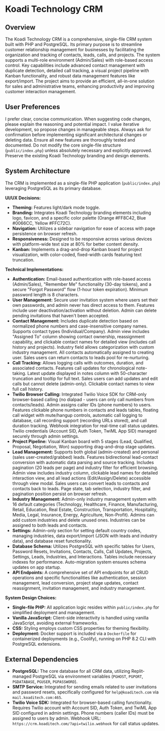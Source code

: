 # Koadi Technology CRM

## Overview
The Koadi Technology CRM is a comprehensive, single-file CRM system built with PHP and PostgreSQL. Its primary purpose is to streamline customer relationship management for businesses by facilitating the organization and tracking of contacts, leads, calls, and projects. The system supports a multi-role environment (Admin/Sales) with role-based access control. Key capabilities include advanced contact management with duplicate detection, detailed call tracking, a visual project pipeline with Kanban functionality, and robust data management features like export/import. The project aims to provide an efficient, all-in-one solution for sales and administrative teams, enhancing productivity and improving customer interaction management.

## User Preferences
I prefer clear, concise communication. When suggesting code changes, please explain the reasoning and potential impact. I value iterative development, so propose changes in manageable steps. Always ask for confirmation before implementing significant architectural changes or deleting data. Ensure all new features are thoroughly tested and documented. Do not modify the core single-file structure (`public/index.php`) unless absolutely necessary and explicitly approved. Preserve the existing Koadi Technology branding and design elements.

## System Architecture
The CRM is implemented as a single-file PHP application (`public/index.php`) leveraging PostgreSQL as its primary database.

**UI/UX Decisions:**
- **Theming:** Features light/dark mode toggle.
- **Branding:** Integrates Koadi Technology branding elements including logo, favicon, and a specific color palette (Orange #FF8C42, Blue #0066CC, Yellow #FFC72C).
- **Navigation:** Utilizes a sidebar navigation for ease of access with page persistence on browser refresh.
- **Responsiveness:** Designed to be responsive across various devices with platform-wide text size at 80% for better content density.
- **Kanban:** Implements a drag-and-drop Kanban board for project visualization, with color-coded, fixed-width cards featuring text truncation.

**Technical Implementations:**
- **Authentication:** Email-based authentication with role-based access (Admin/Sales), "Remember Me" functionality (30-day tokens), and a secure "Forgot Password" flow (1-hour token expiration). Minimum password length is 8 characters.
- **User Management:** Secure user invitation system where users set their own passwords, and admin never has direct access to them. Features include user deactivation/activation without deletion. Admin can delete pending invitations that haven't been accepted.
- **Contact Management:** Includes duplicate detection based on normalized phone numbers and case-insensitive company names. Supports contact types (Individual/Company). Admin view includes "Assigned To" column showing contact ownership, reassignment capability, and clickable contact names for detailed view (includes call history and projects). Industry field allows categorization with custom industry management. All contacts automatically assigned to creating user. Sales users can return contacts to leads pool for re-nurturing.
- **Call Tracking:** Allows logging calls with outcomes, duration, and associated contacts. Features call updates for chronological note-taking. Latest update displayed in notes column with 50-character truncation and tooltip for full text. Sales users can add updates and edit calls but cannot delete (admin-only). Clickable contact names to view full call history.
- **Twilio Browser Calling:** Integrated Twilio Voice SDK for CRM-only browser-based calling (no dialpad - users can only call numbers from contacts/leads). Admin assigns caller IDs (phone numbers) to users. Features clickable phone numbers in contacts and leads tables, floating call widget with mute/hangup controls, automatic call logging to database, call recording support (recording URLs stored), and call duration tracking. Webhook integration for real-time call status updates. Twilio credentials (Account SID, Auth Token, TwiML App SID) managed securely through admin settings.
- **Project Pipeline:** Visual Kanban board with 5 stages (Lead, Qualified, Proposal, Negotiation, Won) supporting drag-and-drop stage updates.
- **Lead Management:** Supports both global (admin-created) and personal (sales user-created/grabbed) leads. Features bidirectional lead-contact conversion with automatic data parsing and source tracking. Includes pagination (20 leads per page) and industry filter for efficient browsing. Admin view includes industry column, clickable lead names for detailed interaction view, and all lead actions (Edit/Assign/Delete) accessible through view modal. Sales users can convert leads to contacts and contacts back to leads. Page state, tab selection, industry filter, and pagination position persist on browser refresh.
- **Industry Management:** Admin-only industry management system with 16 default categories (Technology, Healthcare, Finance, Manufacturing, Retail, Education, Real Estate, Construction, Transportation, Hospitality, Media, Legal, Insurance, Energy, Agriculture, Non-Profit). Admins can add custom industries and delete unused ones. Industries can be assigned to both leads and contacts.
- **Settings:** Admin-only section for setting default country codes, managing industries, data export/import (JSON with leads and industry data), and database reset functionality.
- **Database Schema:** Utilizes PostgreSQL with specific tables for Users, Password Resets, Invitations, Contacts, Calls, Call Updates, Projects, Settings, Leads, Industries, and Interactions. Tables include necessary indexes for performance. Auto-migration system ensures schema updates on app startup.
- **API Endpoints:** A comprehensive set of API endpoints for all CRUD operations and specific functionalities like authentication, session management, lead conversion, project stage updates, contact reassignment, invitation management, and industry management.

**System Design Choices:**
- **Single-file PHP:** All application logic resides within `public/index.php` for simplified deployment and management.
- **Vanilla JavaScript:** Client-side interactivity is handled using vanilla JavaScript, avoiding external frameworks.
- **CSS:** Styling employs custom CSS properties for theming flexibility.
- **Deployment:** Docker support is included via a `Dockerfile` for containerized deployments (e.g., Coolify), running on PHP 8.2 CLI with PostgreSQL extensions.

## External Dependencies
- **PostgreSQL:** The core database for all CRM data, utilizing Replit-managed PostgreSQL via environment variables (`PGHOST`, `PGPORT`, `PGDATABASE`, `PGUSER`, `PGPASSWORD`).
- **SMTP Service:** Integrated for sending emails related to user invitations and password resets, specifically configured for `help@koaditech.com` via `mail.koaditech.com:465`.
- **Twilio Voice SDK:** Integrated for browser-based calling functionality. Requires Twilio account with Account SID, Auth Token, and TwiML App SID configured in admin settings. Phone numbers (caller IDs) must be assigned to users by admin. Webhook URL: `https://crm.koaditech.com/?api=twilio.webhook` for call status updates.